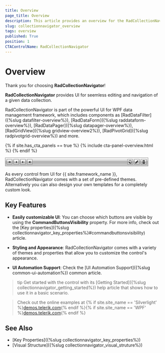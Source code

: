 ```yaml
---
title: Overview
page_title: Overview
description: This article provides an overview for the RadCollectionNavigator control.
slug: collectionnavigator_overview
tags: overview
published: True
position: 1
CTAControlName: RadCollectionNavigator
---
```


# Overview

Thank you for choosing __RadCollectionNavigator__!				

__RadCollectionNavigator__ provides UI for seemless editing and navigation of а given data collection.

RadCollectionNavigator is part of the powerful UI for WPF data management framework, which includes components as [RadDataFilter]({%slug datafilter-overview%}), [RadDataForm]({%slug raddataform-overview%}), [RadDataPager]({%slug datapager-overview%}), [RadGridView]({%slug gridview-overview2%}), [RadPivotGrid]({%slug radpivotgrid-overview%}) and more.		

{% if site.has_cta_panels == true %}
{% include cta-panel-overview.html %}
{% endif %}		

![RadCollectionNavigator](images/collectionnavigator_01.png)

As every control from UI for {{ site.framework_name }},  RadCollectionNavigator comes with a set of pre-defined themes. Alternatively you can also design your own templates for a completely custom look.

## Key Features

* __Easily customizable UI__: You can choose which buttons are visible by using the __CommandButtonsVisibility__ property. For more info, check out the [Key properties]({%slug collectionnavigator_key_properties%}#commandbuttonsvisibility) article.

* __Styling and Appearance__: RadCollectionNavigator comes with a variety of themes and properties that allow you to customize the control's appearance.

* __UI Automation Support__: Check the [UI Automation Support]({%slug common-ui-automation%}) common article.

>tip Get started with the control with its [Getting Started]({%slug collectionnavigator_getting_started%}) help article that shows how to use it in a basic scenario.

> Check out the online examples at {% if site.site_name == 'Silverlight' %}[demos.telerik.com](https://demos.telerik.com/silverlight/#CollectionNavigator/FirstLook){% endif %}{% if site.site_name == 'WPF' %}[demos.telerik.com](https://demos.telerik.com/wpf/){% endif %}

## See Also
 * [Key Properties]({%slug collectionnavigator_key_properties%})
 * [Visual Structure]({%slug collectionnavigator_visual_struture%})
